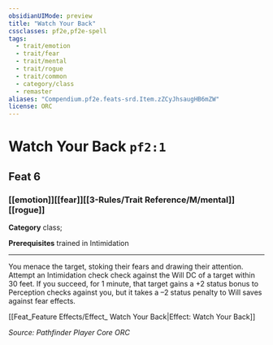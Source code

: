 ```yaml
---
obsidianUIMode: preview
title: "Watch Your Back"
cssclasses: pf2e,pf2e-spell
tags:
  - trait/emotion
  - trait/fear
  - trait/mental
  - trait/rogue
  - trait/common
  - category/class
  - remaster
aliases: "Compendium.pf2e.feats-srd.Item.zZCyJhsaugHB6mZW"
license: ORC
---
```

# Watch Your Back `pf2:1`
## Feat 6
### [[emotion]][[fear]][[3-Rules/Trait Reference/M/mental]][[rogue]]

**Category** class; 



**Prerequisites** trained in Intimidation
* * *
You menace the target, stoking their fears and drawing their attention. Attempt an Intimidation check check against the Will DC of a target within 30 feet. If you succeed, for 1 minute, that target gains a +2 status bonus to Perception checks against you, but it takes a –2 status penalty to Will saves against fear effects.

[[Feat_Feature Effects/Effect_ Watch Your Back|Effect: Watch Your Back]]

*Source: Pathfinder Player Core*
*ORC*